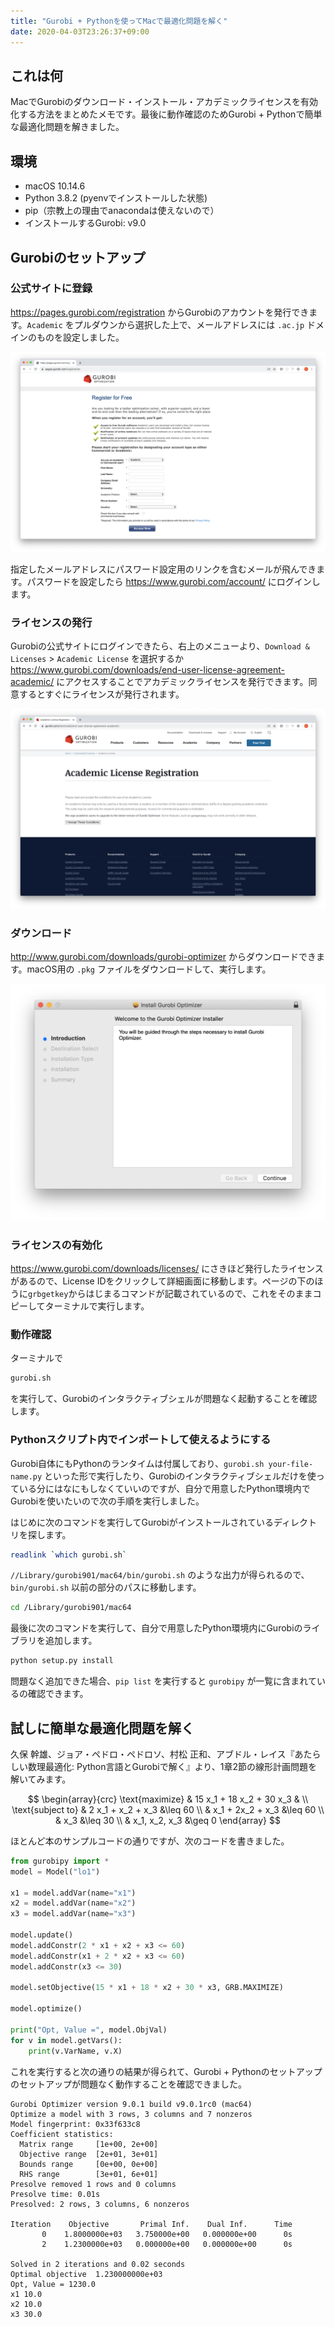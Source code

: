 ```yaml
---
title: "Gurobi + Pythonを使ってMacで最適化問題を解く"
date: 2020-04-03T23:26:37+09:00
---
```


## これは何

MacでGurobiのダウンロード・インストール・アカデミックライセンスを有効化する方法をまとめたメモです。最後に動作確認のためGurobi + Pythonで簡単な最適化問題を解きました。

## 環境

- macOS 10.14.6
- Python 3.8.2 (pyenvでインストールした状態)
- pip（宗教上の理由でanacondaは使えないので）
- インストールするGurobi: v9.0

## Gurobiのセットアップ

### 公式サイトに登録

https://pages.gurobi.com/registration からGurobiのアカウントを発行できます。`Academic` をプルダウンから選択した上で、メールアドレスには `.ac.jp` ドメインのものを設定しました。

![登録画面](../image/gurobi-register.png)

指定したメールアドレスにパスワード設定用のリンクを含むメールが飛んできます。パスワードを設定したら https://www.gurobi.com/account/ にログインします。

### ライセンスの発行

Gurobiの公式サイトにログインできたら、右上のメニューより、`Download & Licenses` > `Academic License` を選択するか https://www.gurobi.com/downloads/end-user-license-agreement-academic/ にアクセスすることでアカデミックライセンスを発行できます。同意するとすぐにライセンスが発行されます。

![ライセンスの発行画面](../image/gurobi-license.png)


### ダウンロード

http://www.gurobi.com/downloads/gurobi-optimizer からダウンロードできます。macOS用の `.pkg` ファイルをダウンロードして、実行します。

![インストーラの画面](../image/gurobi-installer.png)

### ライセンスの有効化

https://www.gurobi.com/downloads/licenses/ にさきほど発行したライセンスがあるので、License IDをクリックして詳細画面に移動します。ページの下のほうに`grbgetkey`からはじまるコマンドが記載されているので、これをそのままコピーしてターミナルで実行します。

### 動作確認

ターミナルで

```bash
gurobi.sh
```

を実行して、Gurobiのインタラクティブシェルが問題なく起動することを確認します。

### Pythonスクリプト内でインポートして使えるようにする

Gurobi自体にもPythonのランタイムは付属しており、`gurobi.sh your-file-name.py` といった形で実行したり、Gurobiのインタラクティブシェルだけを使っている分にはなにもしなくていいのですが、自分で用意したPython環境内でGurobiを使いたいので次の手順を実行しました。

はじめに次のコマンドを実行してGurobiがインストールされているディレクトリを探します。

```bash
readlink `which gurobi.sh`
```

`//Library/gurobi901/mac64/bin/gurobi.sh` のような出力が得られるので、`bin/gurobi.sh` 以前の部分のパスに移動します。

```bash
cd /Library/gurobi901/mac64
```

最後に次のコマンドを実行して、自分で用意したPython環境内にGurobiのライブラリを追加します。

```bash
python setup.py install
```

問題なく追加できた場合、`pip list` を実行すると `gurobipy` が一覧に含まれているの確認できます。

## 試しに簡単な最適化問題を解く

久保 幹雄、ジョア・ペドロ・ペドロソ、村松 正和、アブドル・レイス『あたらしい数理最適化: Python言語とGurobiで解く』より、1章2節の線形計画問題を解いてみます。

$$
\begin{array}{crc}
\text{maximize} & 15 x_1 + 18 x_2 + 30 x_3 & \\
\text{subject to} & 2 x_1 + x_2 + x_3 &\leq 60 \\
& x_1 + 2x_2 + x_3 &\leq 60 \\
& x_3 &\leq 30 \\
& x_1, x_2, x_3 &\geq 0
\end{array}
$$

ほとんど本のサンプルコードの通りですが、次のコードを書きました。

```python
from gurobipy import *
model = Model("lo1")

x1 = model.addVar(name="x1")
x2 = model.addVar(name="x2")
x3 = model.addVar(name="x3")

model.update()
model.addConstr(2 * x1 + x2 + x3 <= 60)
model.addConstr(x1 + 2 * x2 + x3 <= 60)
model.addConstr(x3 <= 30)

model.setObjective(15 * x1 + 18 * x2 + 30 * x3, GRB.MAXIMIZE)

model.optimize()

print("Opt, Value =", model.ObjVal)
for v in model.getVars():
    print(v.VarName, v.X)
```

これを実行すると次の通りの結果が得られて、Gurobi + Pythonのセットアップのセットアップが問題なく動作することを確認できました。

```
Gurobi Optimizer version 9.0.1 build v9.0.1rc0 (mac64)
Optimize a model with 3 rows, 3 columns and 7 nonzeros
Model fingerprint: 0x33f633c8
Coefficient statistics:
  Matrix range     [1e+00, 2e+00]
  Objective range  [2e+01, 3e+01]
  Bounds range     [0e+00, 0e+00]
  RHS range        [3e+01, 6e+01]
Presolve removed 1 rows and 0 columns
Presolve time: 0.01s
Presolved: 2 rows, 3 columns, 6 nonzeros

Iteration    Objective       Primal Inf.    Dual Inf.      Time
       0    1.8000000e+03   3.750000e+00   0.000000e+00      0s
       2    1.2300000e+03   0.000000e+00   0.000000e+00      0s

Solved in 2 iterations and 0.02 seconds
Optimal objective  1.230000000e+03
Opt, Value = 1230.0
x1 10.0
x2 10.0
x3 30.0
```
